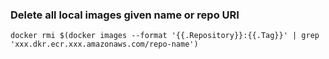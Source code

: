 
### Delete all local images given name or repo URI
```
docker rmi $(docker images --format '{{.Repository}}:{{.Tag}}' | grep 'xxx.dkr.ecr.xxx.amazonaws.com/repo-name')
```
